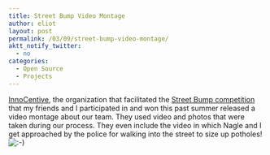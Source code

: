 ```yaml
---
title: Street Bump Video Montage
author: eliot
layout: post
permalink: /03/09/street-bump-video-montage/
aktt_notify_twitter:
  - no
categories:
  - Open Source
  - Projects
---
```

[InnoCentive][1], the organization that facilitated the [Street Bump competition][2] that my friends and I participated in and won this past summer released a video montage about our team. They used video and photos that were taken during our process. They even include the video in which Nagle and I get approached by the police for walking into the street to size up potholes! <img src="http://www.eliotk.net/wp-includes/images/smilies/icon_smile.gif" alt=":-)" class="wp-smiley" />

<object classid="clsid:d27cdb6e-ae6d-11cf-96b8-444553540000" width="560" height="315" codebase="http://download.macromedia.com/pub/shockwave/cabs/flash/swflash.cab#version=6,0,40,0"><param name="allowFullScreen" value="true" /><param name="allowscriptaccess" value="always" /><param name="src" value="http://www.youtube.com/v/N08W4yZLcI8?version=3&amp;hl=en_US&amp;rel=0" /><param name="allowfullscreen" value="true" /><embed type="application/x-shockwave-flash" width="560" height="315" src="http://www.youtube.com/v/N08W4yZLcI8?version=3&amp;hl=en_US&amp;rel=0" allowscriptaccess="always" allowfullscreen="true"></embed></object>

 [1]: http://www.innocentive.com
 [2]: https://www.innocentive.com/ar/challenge/9932752